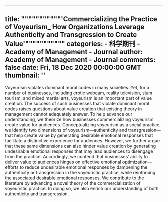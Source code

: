 
---
title: """""""""""'Commercializing the Practice of Voyeurism_ How Organizations Leverage Authenticity and Transgression to Create Value'"""""""""""
categories: 
    - 科学期刊
    - Academy of Management - Journal
author: Academy of Management - Journal
comments: false
date: Fri, 18 Dec 2020 00:00:00 GMT
thumbnail: ''
---

<div>   
<p>Voyeurism violates dominant moral codes in many societies. Yet, for a number of businesses, including erotic webcam, reality television, slum tourism, and mixed martial arts, voyeurism is an important part of value creation. The success of such businesses that violate dominant moral codes raises questions about value creation that existing theory in management cannot adequately answer. To help advance our understanding, we theorize how businesses commercializing voyeurism create value for audiences. Conceptualizing voyeurism as a social practice, we identify two dimensions of voyeurism—authenticity and transgression—that help create value by generating desirable emotional responses that facilitate a distinctive experience for audiences. However, we further argue that these same dimensions can also hinder value creation by generating undesirable emotional responses that may lead audiences to disengage from the practice. Accordingly, we contend that businesses’ ability to deliver value to audiences hinges on effective emotional optimization—efforts to reduce undesirable emotional responses by dampening the authenticity or transgression in the voyeuristic practice, while reinforcing the associated desirable emotional responses. We contribute to the literature by advancing a novel theory of the commercialization of voyeuristic practice. In doing so, we also enrich our understanding of both authenticity and transgression.</p>  
</div>
            
